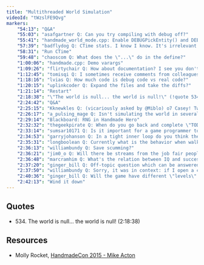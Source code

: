 ```yaml
---
title: "Multithreaded World Simulation"
videoId: "tWzslFE9Qvg"
markers:
    "54:13": "Q&A"
    "55:03": "asafgartner Q: Can you try compiling with debug off?"
    "55:41": "handmade_world_mode.cpp: Enable DEBUGPickEntity() and DEBUG_PLATFORM_GET_MEMORY_STATS() to be compiled out"
    "57:39": "badflydog Q: CTime stats. I know I know. It's irrelevant for the code"
    "58:31": "Run CTime"
    "59:48": "chaoscom Q: What does the \"...\" do in the define?"
    "1:00:06": "handmade.cpp: Demo varargs"
    "1:09:26": "flirtychair Q: How about documentation? I see you don't have too much comments in your code"
    "1:12:45": "tomisqi Q: I sometimes receive comments from colleagues during code reviews that I should put long pieces of code into functions for \"cleanliness\". What parameters go into your thought process when deciding if a piece of code should be placed under a function? How do you make the decision?"
    "1:18:16": "lvias Q: How much code is debug code vs real code?"
    "1:20:15": "uplinkcoder Q: Expand the files and take the diffs?"
    "1:21:14": "Restart"
    "2:18:38": "\"The world is null... the world is null!\" (!quote 534)"
    "2:24:42": "Q&A"
    "2:25:15": "Kknewkles Q: (vicariously asked by @Miblo) o7 Casey! Two questions: 1) Have you finished Sausage Roll? I have! >:D 2) I have been Shilling Knight for you to play Shovel Knight, and now I have to add Undertale to the list. That game a gift from gods on high"
    "2:26:17": "a_pulsing_mage Q: Isn't simulating the world in several threads, can't that make the game non deterministic? Isn't the point of the RNG having a starting kernel for deterministic play for competition and stuff?"
    "2:29:14": "Blackboard: RNG in Handmade Hero"
    "2:32:32": "thegeekpirate Q: When do you go back and complete \"TODO\" tasks you've given yourself in the code? Is each one going to be completed before you're done, or are they simply wishlists?"
    "2:33:14": "sumsar10171 Q: Is it important for a game programmer to have a portfolio in the same way artists do and, if so, what would be important to include? [see Resources, Molly Rocket]"
    "2:34:53": "garryjohanson Q: In a tight inner loop do you think these memory copies for the temporary scratch memory could become an overhead concern? If I understood the stream correctly, that is"
    "2:35:31": "longboolean Q: Currently what is the behavior when walking several rooms over, into another chunk?"
    "2:36:13": "williambundy Q: Save scumming?"
    "2:36:21": "jim0_o Q: Will there be streams from the job fair people?"
    "2:36:48": "marcramhim Q: What's the relation between IQ and success at programming?"
    "2:37:20": "ginger_bill Q: Off-topic question which can be answered later if necessary. I've been developing a new programming language to replace my needs for C/C++ and pretty much every other language. The main areas of research for me at the moment are: Metaprogramming, SSA optimizations, Concurrency. You being a metaprogramming \"expert\", other than Compile Time Execution (CTE) that is Jon's language, what other forms of metaprogramming would you like?"
    "2:37:50": "williambundy Q: Sorry, it was in context: if I open a chest, and don't get what I want, reloading a save game and playing slightly differently might get me a different RNG for the chest"
    "2:40:36": "ginger_bill Q: Will the game have different \"levels\" like the Binding of Isaac, or will the entire game be a single \"level\"?"
    "2:42:13": "Wind it down"
---
```


## Quotes

* 534\. The world is null... the world is null! (2:18:38)

## Resources

* Molly Rocket, [HandmadeCon 2015 - Mike Acton](https://mollyrocket.com/news_0035.html)
